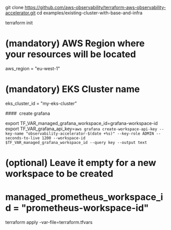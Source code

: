 git clone https://github.com/aws-observability/terraform-aws-observability-accelerator.git
cd examples/existing-cluster-with-base-and-infra

terraform init
# (mandatory) AWS Region where your resources will be located
aws_region = "eu-west-1"

# (mandatory) EKS Cluster name
eks_cluster_id = "my-eks-cluster"

####  create grafana

export TF_VAR_managed_grafana_workspace_id=grafana-workspace-id
export TF_VAR_grafana_api_key=`aws grafana create-workspace-api-key --key-name "observability-accelerator-$(date +%s)" --key-role ADMIN --seconds-to-live 1200 --workspace-id $TF_VAR_managed_grafana_workspace_id --query key --output text`

# (optional) Leave it empty for a new workspace to be created
# managed_prometheus_workspace_id = "prometheus-workspace-id"

terraform apply -var-file=terraform.tfvars